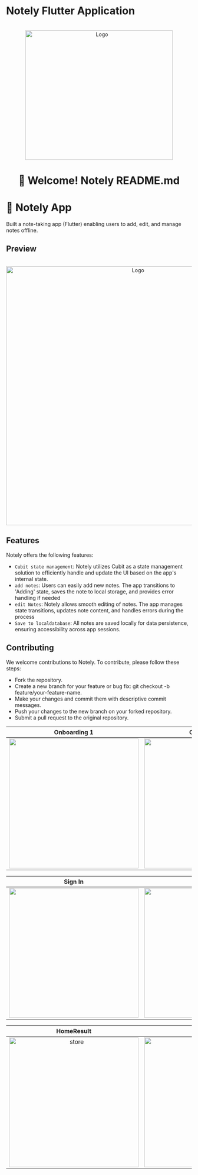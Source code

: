 #   Notely Flutter Application

<br />
<div align="center">
  <a href="https://github.com/othneildrew/Best-README-Template">
    <img src="https://github.com/shadymohamed532001/GreeanLeaf/assets/126605393/34b3af5b-98b7-4baf-bb93-c50d1dd8421d" alt="Logo" width="400" height="350">
  </a>  

# 👋 Welcome! Notely README.md

<div align="start">
  
# 📱  Notely App

Built a note-taking app (Flutter) enabling users to add, edit, and manage notes offline.

<div align="start">
  
## Preview

<br />
<div align="center">
  <a href="https://github.com/othneildrew/Best-README-Template">
    <img src="https://github.com/shadymohamed532001/Notely/assets/126605393/b4f1bbd9-840b-4109-8d79-3f66ac733a01" alt="Logo" width="700" height="700">
  </a>  


<div align="start">

## Features

Notely offers the following features:

- `Cubit state management`: Notely utilizes Cubit as a state management solution to efficiently handle and update the UI based on the app's internal state.
- `add notes`: Users can easily add new notes. The app transitions to 'Adding' state, saves the note to local storage, and provides error handling if needed
- `edit Notes`:   Notely allows smooth editing of notes. The app manages state transitions, updates note content, and handles errors during the process
- `Save to localdatabase`:  All notes are saved locally for data persistence, ensuring accessibility across app sessions.


## Contributing

We welcome contributions to Notely. To contribute, please follow these steps:

- Fork the repository.
- Create a new branch for your feature or bug fix: git checkout -b feature/your-feature-name.
- Make your changes and commit them with descriptive commit messages.
- Push your changes to the new branch on your forked repository.
- Submit a pull request to the original repository.




|                                                        Onboarding 1                                                        | Onboarding 2 | Onboarding 3  
| :---------------------------------------------------------------------------------------------------------------------------: | ------------------------------------------------------------------------------------------------------- | ------------------------------------------------------------------------------------------------------- |
| <img width="351" src="https://github.com/shadymohamed532001/GreeanLeaf/assets/126605393/b285366b-d72f-4ec0-913d-9609a34668c3"> |     <img width="351" src="https://github.com/shadymohamed532001/GreeanLeaf/assets/126605393/4ded6d6a-4e6e-4ede-80b7-c9cd6bba064d">      | <img width="351" src="https://github.com/shadymohamed532001/GreeanLeaf/assets/126605393/84df81a7-97ba-4deb-8b50-96f0a39a81a1"> |



|                                                       Sign In                                                       | Sign Up | Home                                                                                          |
| :---------------------------------------------------------------------------------------------------------------------------: | ------------------------------------------------------------------------------------------------------- | ------------------------------------------------------------------------------------------------------- |
| <img width="351" src="https://github.com/shadymohamed532001/GreeanLeaf/assets/126605393/a4667939-fe2f-4fce-8979-d168839c380e"> |     <img width="351" src="https://github.com/shadymohamed532001/GreeanLeaf/assets/126605393/4427b6a8-b27b-459b-b978-6c7eb67373f7">      |  <img width="351" alt="home" src="https://github.com/shadymohamed532001/GreeanLeaf/assets/126605393/32e83474-49c6-42ce-8f55-2b8f016156d2">






  |                                                       HomeResult                                                   | Ai Chat |         bottom Sheet |   
  |:---------------------------------------------------------------------------------------------------------------------------: | :---------------------------------------------------------------------------------------------------------------------------: |------------------------------------------------------------------------------------------------------- |
| <img width="351" alt="store" src="https://github.com/shadymohamed532001/GreeanLeaf/assets/126605393/3b0bcd61-9d7f-47dd-915e-89f614818be4"> |     <img width="351" alt="explor" src="https://github.com/shadymohamed532001/GreeanLeaf/assets/126605393/9ffebdd9-f838-45a6-bd54-7fda53f9af79">    | <img width="351" alt="explor" src="https://github.com/shadymohamed532001/GreeanLeaf/assets/126605393/3f4b55a2-5b6d-438f-8e2d-ddd621362217"> |
